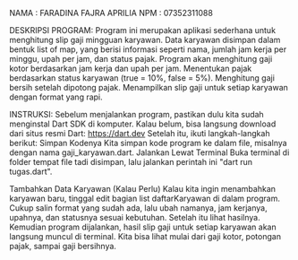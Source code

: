 NAMA : FARADINA FAJRA APRILIA
NPM : 07352311088

DESKRIPSI PROGRAM: Program ini merupakan aplikasi sederhana untuk menghitung slip gaji mingguan karyawan. Data karyawan disimpan dalam bentuk list of map, yang berisi informasi seperti nama, jumlah jam kerja per minggu, upah per jam, dan status pajak. Program akan menghitung gaji kotor berdasarkan jam kerja dan upah per jam. Menentukan pajak berdasarkan status karyawan (true = 10%, false = 5%). Menghitung gaji bersih setelah dipotong pajak. Menampilkan slip gaji untuk setiap karyawan dengan format yang rapi.

INSTRUKSI:
Sebelum menjalankan program, pastikan dulu kita sudah menginstal Dart SDK di komputer. Kalau belum, bisa langsung download dari situs resmi Dart: https://dart.dev
Setelah itu, ikuti langkah-langkah berikut:
Simpan Kodenya
Kita simpan kode program ke dalam file, misalnya dengan nama gaji_karyawan.dart.
Jalankan Lewat Terminal
Buka terminal di folder tempat file tadi disimpan, lalu jalankan perintah ini "dart run tugas.dart".

Tambahkan Data Karyawan (Kalau Perlu)
Kalau kita ingin menambahkan karyawan baru, tinggal edit bagian list daftarKaryawan di dalam program. Cukup salin format yang sudah ada, lalu ubah namanya, jam kerjanya, upahnya, dan statusnya sesuai kebutuhan. Setelah itu lihat hasilnya. Kemudian program dijalankan, hasil slip gaji untuk setiap karyawan akan langsung muncul di terminal. Kita bisa lihat mulai dari gaji kotor, potongan pajak, sampai gaji bersihnya.

